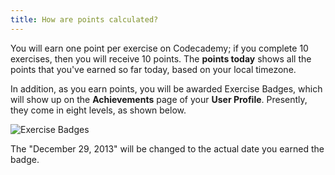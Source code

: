 ```yaml
---
title: How are points calculated?
---
```

You will earn one point per exercise on Codecademy; if you complete 10 exercises, then you will receive 10 points. The **points today** shows all the points that you've earned so far today, based on your local timezone.

In addition, as you earn points, you will be awarded Exercise Badges, which will show up on the **Achievements** page of your **User Profile**. Presently, they come in eight levels, as shown below.

![Exercise Badges](http://binarytutor.x10.mx/ExerciseBadges-1.gif)

The "December 29, 2013" will be changed to the actual date you earned the badge.

